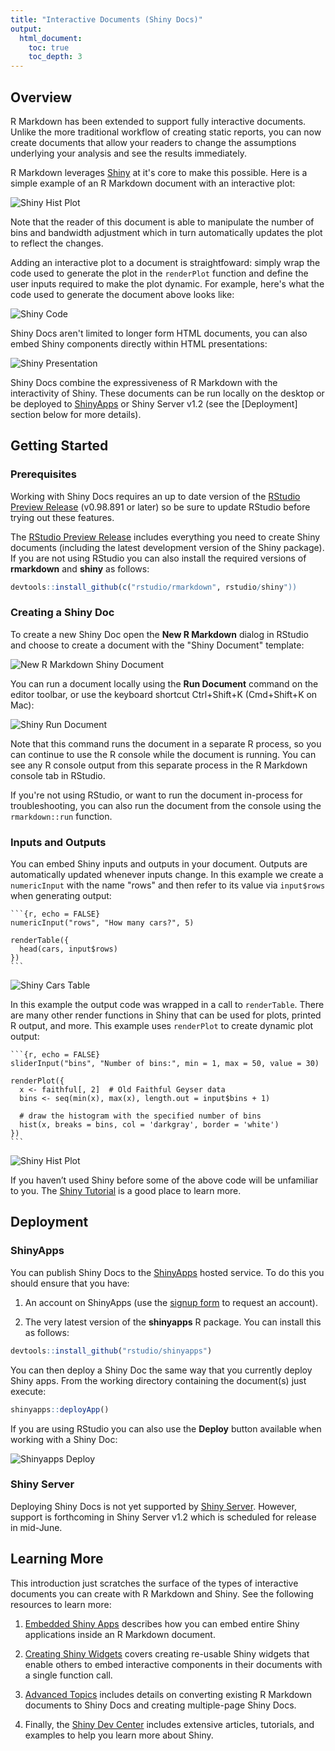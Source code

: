 ```yaml
---
title: "Interactive Documents (Shiny Docs)"
output:
  html_document:
    toc: true
    toc_depth: 3
---
```


## Overview

R Markdown has been extended to support fully interactive documents. Unlike the more traditional workflow of creating static reports, you can now create documents that allow your readers to change the assumptions underlying your analysis and see the results immediately.   

R Markdown leverages [Shiny](http://shiny.rstudio.com) at it's core to make this possible. Here is a simple example of an R Markdown document with an interactive plot:

![Shiny Hist Plot](images/shiny-interactive-plot.png)

Note that the reader of this document is able to manipulate the number of bins and bandwidth adjustment which in turn automatically updates the plot to reflect the changes. 

Adding an interactive plot to a document is straightfoward: simply wrap the code used to generate the plot in the `renderPlot` function and define the user inputs required to make the plot dynamic. For example, here's what the code used to generate the document above looks like:

![Shiny Code](images/shiny-code.png)

Shiny Docs aren't limited to longer form HTML documents, you can also embed Shiny components directly within HTML presentations:

![Shiny Presentation](images/shiny-run-presentation.png)

Shiny Docs combine the expressiveness of R Markdown with the interactivity of Shiny. These documents can be run locally on the desktop or be deployed to [ShinyApps](http://shinyapps.io) or Shiny Server v1.2 (see the [Deployment] section below for more details).

## Getting Started

### Prerequisites

Working with Shiny Docs requires an up to date version of the [RStudio Preview Release](http://www.rstudio.com/ide/download/preview) (v0.98.891 or later) so be sure to update RStudio before trying out these features. 

The [RStudio Preview Release](http://www.rstudio.com/ide/download/preview) includes everything you need to create Shiny documents (including the latest development version of the Shiny package). If you are not using RStudio you can also install the required versions of **rmarkdown** and **shiny** as follows:

```r
devtools::install_github(c("rstudio/rmarkdown", rstudio/shiny"))
```

### Creating a Shiny Doc

To create a new Shiny Doc open the **New R Markdown** dialog in RStudio and choose to create a document with the "Shiny Document" template:

![New R Markdown Shiny Document](images/new-shiny-document.png)

You can run a document locally using the **Run Document** command on the editor toolbar, or use the keyboard shortcut Ctrl+Shift+K (Cmd+Shift+K on Mac):

![Shiny Run Document](images/shiny-run-document.png)

Note that this command runs the document in a separate R process, so you can continue to use the R console while the document is running. You can see any R console output from this separate process in the R Markdown console tab in RStudio. 

If you're not using RStudio, or want to run the document in-process for troubleshooting, you can also run the document from the console using the `rmarkdown::run` function.

### Inputs and Outputs

You can embed Shiny inputs and outputs in your document. Outputs are automatically updated whenever inputs change. In this example we create a `numericInput` with the name "rows" and then refer to its value via `input$rows` when generating output:

<pre class="markdown"><code>&#96;&#96;&#96;{r, echo = FALSE}
numericInput("rows", "How many cars?", 5)

renderTable({
  head(cars, input$rows)
})
&#96;&#96;&#96;
</code></pre>

![Shiny Cars Table](images/shiny-cars-table.gif)

In this example the output code was wrapped in a call to `renderTable`. There are many other render functions in Shiny that can be used for plots, printed R output, and more. This example uses `renderPlot` to create dynamic plot output:

<pre class="markdown"><code>&#96;&#96;&#96;{r, echo = FALSE}
sliderInput("bins", "Number of bins:", min = 1, max = 50, value = 30)

renderPlot({
  x <- faithful[, 2]  # Old Faithful Geyser data
  bins <- seq(min(x), max(x), length.out = input$bins + 1)

  # draw the histogram with the specified number of bins
  hist(x, breaks = bins, col = 'darkgray', border = 'white')
})
&#96;&#96;&#96;
</code></pre>

![Shiny Hist Plot](images/shiny-hist-plot.gif)

If you haven’t used Shiny before some of the above code will be unfamiliar to you. The [Shiny Tutorial](http://shiny.rstudio.com/tutorial) is a good place to learn more.

## Deployment

### ShinyApps

You can publish Shiny Docs to the [ShinyApps](http://shinyapps.io) hosted service. To do this you should ensure that you have:

1. An account on ShinyApps (use the [signup form](http://shinyapps.io) to request an account).

2. The very latest version of the **shinyapps** R package. You can install this as follows:

```r
devtools::install_github("rstudio/shinyapps")
```

You can then deploy a Shiny Doc the same way that you currently deploy Shiny apps. From the working directory containing the document(s) just execute:

```r
shinyapps::deployApp()
```

If you are using RStudio you can also use the **Deploy** button available when working with a Shiny Doc:

![Shinyapps Deploy](images/shinyapps-deploy.png)

### Shiny Server

Deploying Shiny Docs is not yet supported by [Shiny Server]((http://www.rstudio.com/shiny/server/)). However, support is forthcoming in Shiny Server v1.2 which is scheduled for release in mid-June.


## Learning More

This introduction just scratches the surface of the types of interactive documents you can create with R Markdown and Shiny. See the following resources to learn more:

1. [Embedded Shiny Apps](authoring_embedded_shiny.html) describes how you can embed entire Shiny applications inside an R Markdown document.

2. [Creating Shiny Widgets](authoring_shiny_widgets.html) covers creating re-usable Shiny widgets that enable others to embed interactive components in their documents with a single function call.

3. [Advanced Topics](authoring_shiny_advanced.html) includes details on converting existing R Markdown documents to Shiny Docs and creating multiple-page Shiny Docs.

4. Finally, the [Shiny Dev Center](http://shiny.rstudio.com) includes extensive articles, tutorials, and examples to help you learn more about Shiny.






